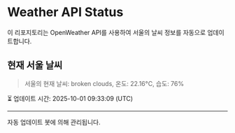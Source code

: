 
# Weather API Status

이 리포지토리는 OpenWeather API를 사용하여 서울의 날씨 정보를 자동으로 업데이트합니다.

## 현재 서울 날씨
> 서울의 현재 날씨: broken clouds, 온도: 22.16°C, 습도: 76%

⏳ 업데이트 시간: 2025-10-01 09:33:09 (UTC)

---
자동 업데이트 봇에 의해 관리됩니다.
